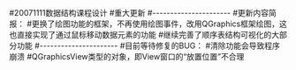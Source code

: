 #20071111数据结构课程设计
#重大更新
#----------------------
#更新内容简报：
#更换了绘图功能的框架，不再使用绘图事件，改用QGraphics框架绘图，这也直接实现了通过鼠标移动数据元素的功能
#继续完善了顺序表结构可视化的大部分功能
#----------------------
#目前等待修复的BUG：
#清除功能会导致程序崩溃
#QGraphicsView类型的对象，即View窗口的“放置位置”不合理
